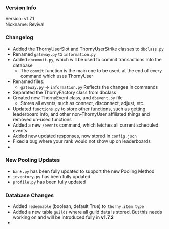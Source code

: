 ### Version Info
Version: v1.7.1  
Nickname: Revival 

### Changelog

* Added the ThornyUserSlot and ThornyUserStrike classes to `dbclass.py`
* Renamed `gateway.py` to `information.py`
* Added `dbcommit.py`, which will be used to commit transactions into the database
  * The `commit` function is the main one to be used, at the end of every command which uses ThornyUser
* Renamed files:
  * `gateway.py` -> `information.py` Reflects the changes in commands
* Separated the ThornyFactory class from dbclass
* Created new ThornyEvent class, and `dbevent.py` file
  * Stores all events, such as connect, disconnect, adjust, etc.
* Updated `functions.py` to store other functions, such as getting leaderboard info,
and other non-ThornyUser affiliated things and removed un-used functions
* Added a new `/events` command, which fetches all current scheduled events
* Added new updated responses, now stored in `config.json`
* Fixed a bug where your rank would not show up on leaderboards
*

### New Pooling Updates
* `bank.py` has been fully updated to support the new Pooling Method
* `inventory.py` has been fully updated
* `profile.py` has been fully updated

### Database Changes

* Added `redeemable` (boolean, default True) to `thorny.item_type`
* Added a new table `guilds` where all guild data is stored. 
But this needs working on and will be introduced fully in **v1.7.2**
* 